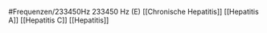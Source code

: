 #Frequenzen/233450Hz
233450 Hz (E)
[[Chronische Hepatitis]]
[[Hepatitis A]]
[[Hepatitis C]]
[[Hepatitis]]